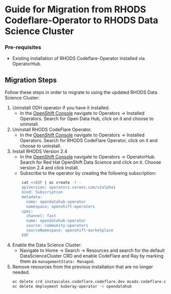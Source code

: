 # Guide for Migration from RHODS Codeflare-Operator to RHODS Data Science Cluster

### Pre-requisites
 - Existing installation of RHODS Codeflare-Operator installed via OperatorHub.

## Migration Steps
Follow these steps in order to migrate to using the updated RHODS Data Science Cluster:

1. Uninstall ODH operator if you have it installed.
    - In the [OpenShift Console](https://console.redhat.com/openshift/) navigate to Operators -> Installed Operators. Search for Open Data Hub, click on it and choose to uninstall.
2. Uninstall RHODS CodeFlare Operator.
     - In the [OpenShift Console](https://console.redhat.com/openshift/) navigate to Operators -> Installed Operators. Search for RHODS CodeFlare Operator, click on it and choose to uninstall.
3. Install RHODS Version 2.4
    - In the [OpenShift Console](https://console.redhat.com/openshift/) navigate to Operators -> OperatorHub. Search for Red Hat OpenShift Data Science and click on it. Choose version 2.4 and click Install.
    - Subscribe to the operator by creating the following subscription:
    ```bash
        cat <<EOF | oc create -f -
        apiVersion: operators.coreos.com/v1alpha1
        kind: Subscription
        metadata:
          name: opendatahub-operator
          namespace: openshift-operators
        spec:
          channel: fast
          name: opendatahub-operator
          source: community-operators
          sourceNamespace: openshift-marketplace
        EOF
    ```
4. Enable the Data Science Cluster:
    - Navigate to Home -> Search -> Resources and search for the default DataScienceCluster CRD and enable CodeFlare and Ray by marking them as `managementState: Managed`.
5. Remove resources from the previous installation that are no longer needed.
    ```bash
    oc delete crd instascales.codeflare.codeflare.dev mcads.codeflare.codeflare.dev quotasubtrees.ibm.com appwrappers.mcad.ibm.com schedulingspecs.mcad.ibm.com
    oc delete deployment kuberay-operator -n opendatahub
    ```

